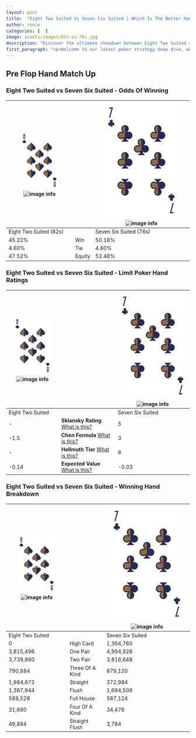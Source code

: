 ```yaml
---
layout: post
title:  "Eight Two Suited Vs Seven Six Suited | Which Is The Better Hand In Poker? A Complete Guide"
author: reece
categories: [  ]
image: assets/images/82s-vs-76s.jpg
description: "Discover the ultimate showdown between Eight Two Suited and Seven Six Suited in poker! Uncover the odds, strategies, and scenarios where one hand triumphs over the other. Get ready to up your poker game with this thrilling analysis."
first_paragraph: "<p>Welcome to our latest poker strategy deep dive, where we're pitting two distinct hands against each other in a high-stakes showdown: Eight Two Suited vs Seven Six Suited.</p><p>In the dynamic world of poker, every decision counts, and knowing which hand holds the upper hand is key to your success at the table.</p><p>In this article, we'll dissect these two hands, explore the scenarios where one dominates the other, and equip you with the knowledge to make strategic choices that can tip the odds in your favor.</p><p>Get ready to unravel the intriguing dynamics of these poker hands and elevate your game to new heights.</p>"
---
```




[comment]: # (sp0)

## Pre Flop Hand Match Up

<div class="table hand-ratings" markdown="1"> 



### Eight Two Suited vs Seven Six Suited - Odds Of Winning


    
| ![image info](assets/images/hand1/8.png) ![image info](assets/images/hand1/2s.png) |  | ![image info](assets/images/hand2/7.png) ![image info](assets/images/hand2/6s.png) |
| -------- | -------- | -------- |
| Eight Two Suited (82s) |  | Seven Six Suited (76s) |
| 45.22% | Win | 50.18% |
| 4.60% | Tie | 4.60% |
| 47.52% | Equity | 52.48% |




[comment]: # (sp1)



### Eight Two Suited vs Seven Six Suited - Limit Poker Hand Ratings


    
| ![image info](assets/images/hand1/8.png) ![image info](assets/images/hand1/2s.png) |  | ![image info](assets/images/hand2/7.png) ![image info](assets/images/hand2/6s.png) |
| -------- | -------- | -------- |
| Eight Two Suited |  | Seven Six Suited |
| - | **Sklansky Rating** [What is this?](/sklansky-rating-explained) | 5 |
| -1.5 | **Chen Formula** [What is this?](/chen-formula-explained) | 3 |
| - | **Hellmuth Tier** [What is this?](/Hellmuth-tier-explained) | 6 |
| -0.14 | **Expected Value** [What is this?](/expected-value-explained) | -0.03 |




[comment]: # (sp2)



### Eight Two Suited vs Seven Six Suited - Winning Hand Breakdown


    
| ![image info](assets/images/hand1/8.png) ![image info](assets/images/hand1/2s.png) |  | ![image info](assets/images/hand2/7.png) ![image info](assets/images/hand2/6s.png) |
| -------- | -------- | -------- |
| Eight Two Suited |  | Seven Six Suited |
| 0 | High Card | 1,364,760 |
| 3,815,496 | One Pair | 4,994,928 |
| 3,739,860 | Two Pair | 3,816,648 |
| 790,884 | Three Of A Kind | 879,120 |
| 1,984,872 | Straight | 372,984 |
| 1,387,944 | Flush | 1,694,508 |
| 588,528 | Full House | 587,124 |
| 31,680 | Four Of A Kind | 34,476 |
| 49,884 | Straight Flush | 3,784 |




[comment]: # (sp3)



</div>

[comment]: # (sp4)



[comment]: # (sp5)

